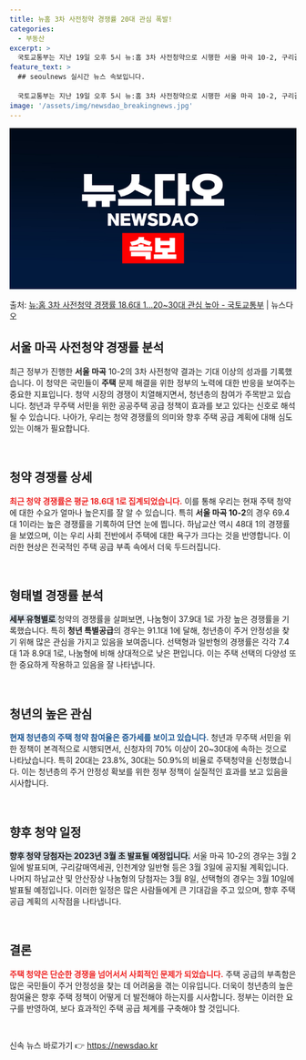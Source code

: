 ```yaml
---
title: 뉴홈 3차 사전청약 경쟁률 20대 관심 폭발!
categories:
  - 부동산
excerpt: >
  국토교통부는 지난 19일 오후 5시 뉴:홈 3차 사전청약으로 시행한 서울 마곡 10-2, 구리갈매역세권 등 …
feature_text: >
  ## seoulnews 실시간 뉴스 속보입니다.

  국토교통부는 지난 19일 오후 5시 뉴:홈 3차 사전청약으로 시행한 서울 마곡 10-2, 구리갈매역세권 등 …
image: '/assets/img/newsdao_breakingnews.jpg'
---
```


![뉴스다오 속보](/assets/img/newsdao_breakingnews.jpg)

<p>출처: <a href="https://newsdao.kr/2240" rel="dofollow">뉴:홈 3차 사전청약 경쟁률 18.6대 1…20~30대 관심 높아 - 국토교통부</a> | 뉴스다오</p>

<h2 data-ke-size="size26">서울 마곡 사전청약 경쟁률 분석</h2>

<p data-ke-size="size16">최근 정부가 진행한 <b>서울 마곡</b> 10-2의 3차 사전청약 결과는 기대 이상의 성과를 기록했습니다. 이 청약은 국민들이 <b>주택</b> 문제 해결을 위한 정부의 노력에 대한 반응을 보여주는 중요한 지표입니다. 청약 시장의 경쟁이 치열해지면서, 청년층의 참여가 주목받고 있습니다. 청년과 무주택 서민을 위한 공공주택 공급 정책이 효과를 보고 있다는 신호로 해석될 수 있습니다. 나아가, 우리는 청약 경쟁률의 의미와 향후 주택 공급 계획에 대해 심도 있는 이해가 필요합니다.</p>

<p data-ke-size="size16">&nbsp;</p>

<h2 data-ke-size="size26">청약 경쟁률 상세</h2>

<p data-ke-size="size16"><b><span style="color: #ee2323;">최근 청약 경쟁률은 평균 18.6대 1로 집계되었습니다.</span></b> 이를 통해 우리는 현재 주택 청약에 대한 수요가 얼마나 높은지를 잘 알 수 있습니다. 특히 <b>서울 마곡 10-2</b>의 경우 69.4대 1이라는 높은 경쟁률을 기록하여 단연 눈에 띕니다. 하남교산 역시 48대 1의 경쟁률을 보였으며, 이는 우리 사회 전반에서 주택에 대한 욕구가 크다는 것을 반영합니다. 이러한 현상은 전국적인 주택 공급 부족 속에서 더욱 두드러집니다.</p>

<p data-ke-size="size16">&nbsp;</p>

<h2 data-ke-size="size26">형태별 경쟁률 분석</h2>

<p data-ke-size="size16"><b><span style="background-color: #21538527;">세부 유형별로 </span></b>청약의 경쟁률을 살펴보면, 나눔형이 37.9대 1로 가장 높은 경쟁률을 기록했습니다. 특히 <b>청년 특별공급</b>의 경우는 91.1대 1에 달해, 청년층이 주거 안정성을 찾기 위해 많은 관심을 가지고 있음을 보여줍니다. 선택형과 일반형의 경쟁률은 각각 7.4대 1과 8.9대 1로, 나눔형에 비해 상대적으로 낮은 편입니다. 이는 주택 선택의 다양성 또한 중요하게 작용하고 있음을 잘 나타냅니다.</p>

<p data-ke-size="size16">&nbsp;</p>

<h2 data-ke-size="size26">청년의 높은 관심</h2>

<p data-ke-size="size16"><b><span style="color: #1a5490;">현재 청년층의 주택 청약 참여율은 증가세를 보이고 있습니다.</span></b> 청년과 무주택 서민을 위한 정책이 본격적으로 시행되면서, 신청자의 70% 이상이 20~30대에 속하는 것으로 나타났습니다. 특히 20대는 23.8%, 30대는 50.9%의 비율로 주택청약을 신청했습니다. 이는 청년층의 주거 안정성 확보를 위한 정부 정책이 실질적인 효과를 보고 있음을 시사합니다.</p>

<p data-ke-size="size16">&nbsp;</p>

<h2 data-ke-size="size26">향후 청약 일정</h2>

<p data-ke-size="size16"><b><span style="background-color: #21538527;">향후 청약 당첨자는 2023년 3월 초 발표될 예정입니다.</span></b> 서울 마곡 10-2의 경우는 3월 2일에 발표되며, 구리갈매역세권, 인천계양 일반형 등은 3월 3일에 공지될 계획입니다. 나머지 하남교산 및 안산장상 나눔형의 당첨자는 3월 8일, 선택형의 경우는 3월 10일에 발표될 예정입니다. 이러한 일정은 많은 사람들에게 큰 기대감을 주고 있으며, 향후 주택 공급 계획의 시작점을 나타냅니다.</p>

<p data-ke-size="size16">&nbsp;</p>

<h2 data-ke-size="size26">결론</h2>

<p data-ke-size="size16"><b><span style="color: #ee2323;">주택 청약은 단순한 경쟁을 넘어서서 사회적인 문제가 되었습니다.</span></b> 주택 공급의 부족함은 많은 국민들이 주거 안정성을 찾는 데 어려움을 겪는 이유입니다. 더욱이 청년층의 높은 참여율은 향후 주택 정책이 어떻게 더 발전해야 하는지를 시사합니다. 정부는 이러한 요구를 반영하여, 보다 효과적인 주택 공급 체계를 구축해야 할 것입니다.</p>

<p data-ke-size="size16">&nbsp;</p> 

신속 뉴스 바로가기 👉 <a href="https://newsdao.kr" rel="dofollow">https://newsdao.kr</a>


